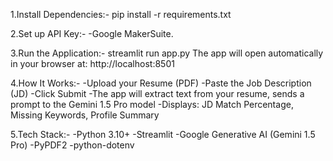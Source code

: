 1.Install Dependencies:-
pip install -r requirements.txt

2.Set up API Key:-
-Google MakerSuite.

3.Run the Application:-
streamlit run app.py
The app will open automatically in your browser at: http://localhost:8501

4.How It Works:-
-Upload your Resume (PDF)
-Paste the Job Description (JD)
-Click Submit
-The app will extract text from your resume, sends a prompt to the Gemini 1.5 Pro model
-Displays: JD Match Percentage, Missing Keywords, Profile Summary

5.Tech Stack:-
-Python 3.10+
-Streamlit
-Google Generative AI (Gemini 1.5 Pro)
-PyPDF2
-python-dotenv
